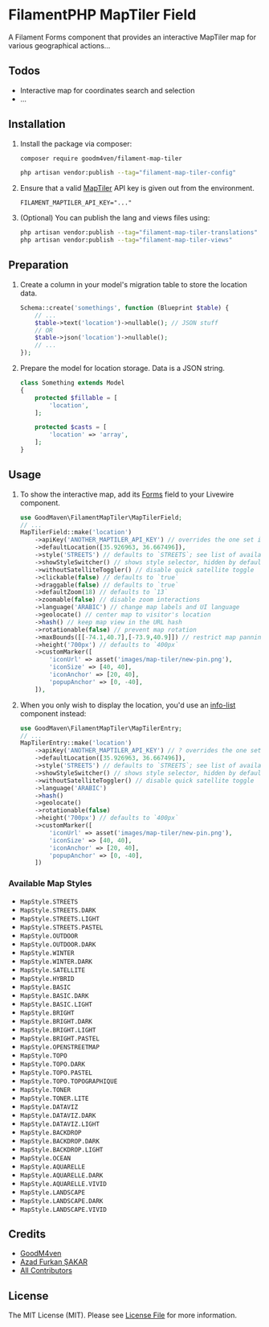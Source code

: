 # FilamentPHP MapTiler Field

A Filament Forms component that provides an interactive MapTiler map for various geographical actions...

## Todos

- Interactive map for coordinates search and selection
- ...

## Installation

1. Install the package via composer:

   ```bash
   composer require goodm4ven/filament-map-tiler

   php artisan vendor:publish --tag="filament-map-tiler-config"
   ```

2. Ensure that a valid [MapTiler](https://maptiler.com) API key is given out from the environment.

   ```env
   FILAMENT_MAPTILER_API_KEY="..."
   ```

3. (Optional) You can publish the lang and views files using:

   ```bash
   php artisan vendor:publish --tag="filament-map-tiler-translations"
   php artisan vendor:publish --tag="filament-map-tiler-views"
   ```

## Preparation

1. Create a column in your model's migration table to store the location data.

   ```php
   Schema::create('somethings', function (Blueprint $table) {
       // ...
       $table->text('location')->nullable(); // JSON stuff
       // OR
       $table->json('location')->nullable();
       // ...
   });
   ```

2. Prepare the model for location storage. Data is a JSON string.

   ```php
   class Something extends Model
   {
       protected $fillable = [
           'location',
       ];
   
       protected $casts = [
           'location' => 'array',
       ];
   }
   ```

## Usage

1. To show the interactive map, add its [Forms](https://filamentphp.com/docs/fields) field to your Livewire component.

   ```php
   use GoodMaven\FilamentMapTiler\MapTilerField;
   // ...
   MapTilerField::make('location')
       ->apiKey('ANOTHER_MAPTILER_API_KEY') // overrides the one set in [.env]
       ->defaultLocation([35.926963, 36.667496]),
       ->style('STREETS') // defaults to `STREETS`; see list of available styles below
       ->showStyleSwitcher() // shows style selector, hidden by default
       ->withoutSatelliteToggler() // disable quick satellite toggle
       ->clickable(false) // defaults to `true`
       ->draggable(false) // defaults to `true`
       ->defaultZoom(18) // defaults to `13`
       ->zoomable(false) // disable zoom interactions
       ->language('ARABIC') // change map labels and UI language
       ->geolocate() // center map to visitor's location
       ->hash() // keep map view in the URL hash
       ->rotationable(false) // prevent map rotation
       ->maxBounds([[-74.1,40.7],[-73.9,40.9]]) // restrict map panning
       ->height('700px') // defaults to `400px`
       ->customMarker([
           'iconUrl' => asset('images/map-tiler/new-pin.png'),
           'iconSize' => [40, 40],
           'iconAnchor' => [20, 40],
           'popupAnchor' => [0, -40],
       ]),
   ```

2. When you only wish to display the location, you'd use an [info-list](https://filamentphp.com/docs/3.x/infolists) component instead:

   ```php
   use GoodMaven\FilamentMapTiler\MapTilerEntry;
   // ...
   MapTilerEntry::make('location')
       ->apiKey('ANOTHER_MAPTILER_API_KEY') // ? overrides the one set in [.env]
       ->defaultLocation([35.926963, 36.667496]),
       ->style('STREETS') // defaults to `STREETS`; see list of available styles below
       ->showStyleSwitcher() // shows style selector, hidden by default
       ->withoutSatelliteToggler() // disable quick satellite toggle
       ->language('ARABIC')
       ->hash()
       ->geolocate()
       ->rotationable(false)
       ->height('700px') // defaults to `400px`
       ->customMarker([
           'iconUrl' => asset('images/map-tiler/new-pin.png'),
           'iconSize' => [40, 40],
           'iconAnchor' => [20, 40],
           'popupAnchor' => [0, -40],
       ])
    ```

### Available Map Styles

- `MapStyle.STREETS`
- `MapStyle.STREETS.DARK`
- `MapStyle.STREETS.LIGHT`
- `MapStyle.STREETS.PASTEL`
- `MapStyle.OUTDOOR`
- `MapStyle.OUTDOOR.DARK`
- `MapStyle.WINTER`
- `MapStyle.WINTER.DARK`
- `MapStyle.SATELLITE`
- `MapStyle.HYBRID`
- `MapStyle.BASIC`
- `MapStyle.BASIC.DARK`
- `MapStyle.BASIC.LIGHT`
- `MapStyle.BRIGHT`
- `MapStyle.BRIGHT.DARK`
- `MapStyle.BRIGHT.LIGHT`
- `MapStyle.BRIGHT.PASTEL`
- `MapStyle.OPENSTREETMAP`
- `MapStyle.TOPO`
- `MapStyle.TOPO.DARK`
- `MapStyle.TOPO.PASTEL`
- `MapStyle.TOPO.TOPOGRAPHIQUE`
- `MapStyle.TONER`
- `MapStyle.TONER.LITE`
- `MapStyle.DATAVIZ`
- `MapStyle.DATAVIZ.DARK`
- `MapStyle.DATAVIZ.LIGHT`
- `MapStyle.BACKDROP`
- `MapStyle.BACKDROP.DARK`
- `MapStyle.BACKDROP.LIGHT`
- `MapStyle.OCEAN`
- `MapStyle.AQUARELLE`
- `MapStyle.AQUARELLE.DARK`
- `MapStyle.AQUARELLE.VIVID`
- `MapStyle.LANDSCAPE`
- `MapStyle.LANDSCAPE.DARK`
- `MapStyle.LANDSCAPE.VIVID`

## Credits

- [GoodM4ven](https://github.com/GoodM4ven)
- [Azad Furkan ŞAKAR](https://github.com/afsakar)
- [All Contributors](../../contributors)

## License

The MIT License (MIT). Please see [License File](LICENSE.md) for more information.
